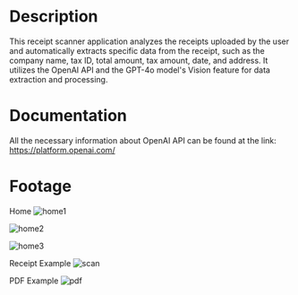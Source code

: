 # Description
This receipt scanner application analyzes the receipts uploaded by the user and automatically extracts specific data from the receipt, such as the company name, tax ID, total amount, tax amount, date, and address. It utilizes the OpenAI API and the GPT-4o model's Vision feature for data extraction and processing.

# Documentation
All the necessary information about OpenAI API can be found at the link: https://platform.openai.com/

# Footage

Home
![home1](https://github.com/user-attachments/assets/80f55b5a-4bf3-41d3-bbfc-7273115d250a)

![home2](https://github.com/user-attachments/assets/eae1bead-4f7d-41b3-af42-66fa81eed6d6)

![home3](https://github.com/user-attachments/assets/21874236-e161-4774-9fa3-5a727aa1216a)

Receipt Example
![scan](https://github.com/user-attachments/assets/87d290b9-45a9-49e5-bc27-90580adf903c)

PDF Example
![pdf](https://github.com/user-attachments/assets/ba74942b-eaca-4233-92e6-fa5a6891efb1)

